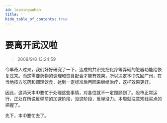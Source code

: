 ```yaml
---
id: leavingwuhan
title: ''
hide_table_of_contents: true
---
```


# 要离开武汉啦

> 2008/9/8 13:24:59

<div style={{color: '#000099', fontWeight: 'bold', fontSize: '18px', textAlign: 'left', lineHeight: '180%'}}>

今早奇人过来，我们好好研究了一下，达成的共识先把化疗等弄砸的脏器功能给恢复过来。而这需要药物的调理和饮食配合才能有效果，所以决定本ID先回广州，在当地按方吃药和调理饮食，达到一定标准后再回来继续治疗，这样效果更好。

 

因此，这两天本ID要忙于处理这些事情，对各位就不一定照顾到了。股市正常运行，正处在所说反弹前的加速阶段，没这阶段，反弹没力。本周就注意短线买点的把握了。

 

先下，本ID要忙去了。
</div>